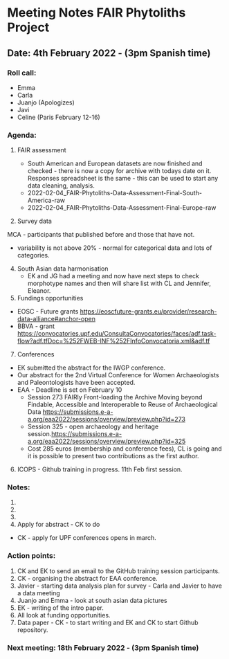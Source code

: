 # Meeting Notes FAIR Phytoliths Project
## Date:  4th February 2022  - (3pm Spanish time)
### Roll call:
* Emma
* Carla
* Juanjo (Apologizes)
* Javi
* Celine (Paris February 12-16)

### Agenda:

1. FAIR assessment
    * South American and European datasets are now finished and checked - there is now a copy for archive with todays date on it. Responses spreadsheet is the same - this can be used to start any data cleaning, analysis.
    * 2022-02-04_FAIR-Phytoliths-Data-Assessment-Final-South-America-raw
    * 2022-02-04_FAIR-Phytoliths-Data-Assessment-Final-Europe-raw
    
3. Survey data

MCA - participants that published before and those that have not.
* variability is not above 20% - normal for categorical data and lots of categories.

4. South Asian data harmonisation
    * EK and JG had a meeting and now have next steps to check morphotype names and then will share list with CL and Jennifer, Eleanor. 
6. Fundings opportunities 
* EOSC - Future grants https://eoscfuture-grants.eu/provider/research-data-alliance#anchor-open
* BBVA - grant https://convocatories.upf.edu/ConsultaConvocatories/faces/adf.task-flow?adf.tfDoc=%252FWEB-INF%252FInfoConvocatoria.xml&adf.tf
7. Conferences
* EK submitted the abstract for the IWGP conference.
* Our abstract for the 2nd Virtual Conference for Women Archaeologists and Paleontologists have been accepted.
* EAA - Deadline is set on February 10
    * Session 273 FAIRly Front-loading the Archive Moving beyond Findable, Accessible and Interoperable to Reuse of Archaeological Data https://submissions.e-a-a.org/eaa2022/sessions/overview/preview.php?id=273 
    * Session 325 - open archaeology and heritage session.https://submissions.e-a-a.org/eaa2022/sessions/overview/preview.php?id=325
    * Cost 285 euros (membership and conference fees), CL is going and it is possible to present two contributions as the first author.

6. ICOPS - Github training in progress. 11th Feb first session. 



### Notes:

1.
2. 
3.
6.  Apply for abstract - CK to do  
* CK - apply for UPF conferences opens in march.

### Action points:

1. CK and EK to send an email to the GitHub training session participants.
2. CK - organising the abstract for EAA conference.
3. Javier - starting data analysis plan for survey - Carla and Javier to have a data meeting
4. Juanjo and Emma - look at south asian data pictures
5. EK - writing of the intro paper. 
6. All look at funding opportunities. 
7. Data paper - CK - to start writing and EK and CK to start Github repository.
  
  


### Next meeting:  18th February 2022 - (3pm Spanish time)
